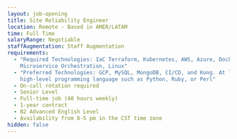 ```yaml
---
layout: job-opening
title: Site Reliability Engineer
location: Remote - Based in AMER/LATAM
time: Full Time
salaryRange: Negotiable
staffAugmentation: Staff Augmentation
requirements:
  - "Required Technologies: IaC Terraform, Kubernetes, AWS, Azure, Docker,
    Microservice Orchestration, Linux"
  - "Preferred Technologies: GCP, MySQL, MongoDB, CI/CD, and Kong. At least one
    high-level programming language such as Python, Ruby, or Perl"
  - On-call rotation required
  - Senior Level
  - Full-time job (40 hours weekly)
  - 1-year contract
  - B2 Advanced English Level
  - Availability from 8-5 pm in the CST time zone
hidden: false
---
```


